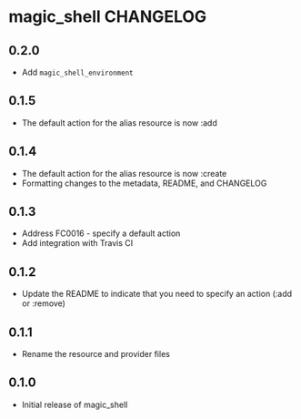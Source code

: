 magic_shell CHANGELOG
=====================
0.2.0
----

* Add `magic_shell_environment`

0.1.5
----

* The default action for the alias resource is now :add

0.1.4
-----

* The default action for the alias resource is now :create
* Formatting changes to the metadata, README, and CHANGELOG

0.1.3
-----

* Address FC0016 - specify a default action
* Add integration with Travis CI

0.1.2
-----

* Update the README to indicate that you need to specify an action (:add or :remove)

0.1.1
-----

* Rename the resource and provider files

0.1.0
-----

* Initial release of magic_shell

